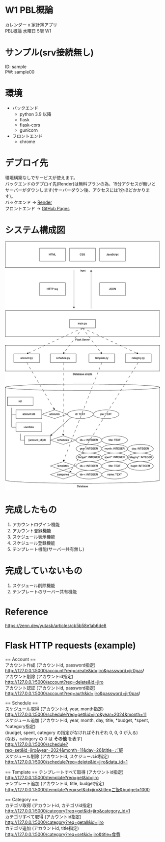 # W1 PBL概論
カレンダー x 家計簿アプリ  
PBL概論 水曜日 5限 W1  

# サンプル(srv接続無し)
ID: sample  
PW: sample00  

# 環境
- バックエンド
  - python 3.9 以降
  - flask
  - flask-cors
  - gunicorn
- フロントエンド
  - chrome

# デプロイ先
環境構築なしでサービスが使えます。  
バックエンドのデプロイ先(Render)は無料プランの為、15分アクセスが無いとサーバーがダウンします(サーバーダウン後、アクセスには1分ほどかかります)。  
バックエンド -> [Render](https://pbl-w1.onrender.com/)  
フロントエンド -> [GitHub Pages](https://sibateku.github.io/PBL_W1/)

# システム構成図
![system.drawio](.github/system.png)

# 完成したもの
1. アカウントログイン機能
2. アカウント登録機能
3. スケジュール表示機能
4. スケジュール登録機能
5. テンプレート機能(サーバー共有無し)

# 完成していないもの
1. スケジュール削除機能
2. テンプレートのサーバー共有機能

# Reference
https://zenn.dev/yutasb/articles/cb5b58e1ab6de8

# Flask HTTP requests (example)
== Account ==  
アカウント作成 (アカウントid, password指定)  
http://127.0.0.1:5000/account?req=create&id=jiro&password=jir0pas!  
アカウント削除 (アカウントid指定)  
http://127.0.0.1:5000/account?req=delete&id=jiro  
アカウント認証 (アカウントid, password指定)  
http://127.0.0.1:5000/account?req=auth&id=jiro&password=jir0pas!

== Schedule ==  
スケジュール取得 (アカウントid, year, month指定)  
http://127.0.0.1:5000/schedule?req=get&id=jiro&year=2024&month=11  
スケジュール追加 (アカウントid, year, month, day, title, *budget, *spent, *category指定)  
(budget, spent, category の指定がなければそれぞれ 0, 0, 0 が入る)  
(なお，category の 0 は __その他__ を表す)  
http://127.0.0.1:5000/schedule?req=set&id=jiro&year=2024&month=11&day=26&title=ご飯  
スケジュール削除 (アカウントid, スケジュールid指定)  
http://127.0.0.1:5000/schedule?req=delete&id=jiro&data_id=1  

== Template ==
テンプレートすべて取得 (アカウントid指定)  
http://127.0.0.1:5000/template?req=get&id=jiro  
テンプレート追加 (アカウントid, title, budget指定)  
http://127.0.0.1:5000/template?req=set&id=jiro&title=ご飯&budget=1000  

== Category ==  
カテゴリ取得 (アカウントid, カテゴリid指定)  
http://127.0.0.1:5000/category?req=get&id=jiro&category_id=1  
カテゴリすべて取得 (アカウントid指定)  
http://127.0.0.1:5000/category?req=getall&id=jiro  
カテゴリ追加 (アカウントid, title指定)  
http://127.0.0.1:5000/category?req=set&id=jiro&title=食費  
